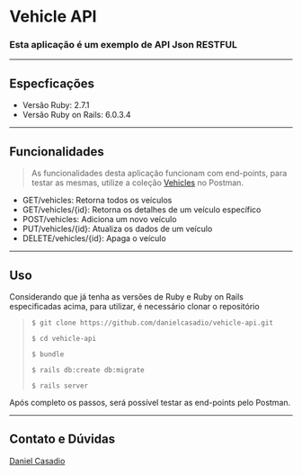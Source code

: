 # Vehicle API

### Esta aplicação é um exemplo de API Json RESTFUL 

---

## Especficações 

* Versão Ruby: 2.7.1
* Versão Ruby on Rails: 6.0.3.4

---

## Funcionalidades 

> As funcionalidades desta aplicação funcionam com end-points, para testar as mesmas, utilize a coleção [Vehicles](https://www.getpostman.com/collections/b5c09b8482f00f9a42b7) no Postman.

 - GET/vehicles: Retorna todos os veículos
 - GET/vehicles/{id}: Retorna os detalhes de um veículo específico
 - POST/vehicles: Adiciona um novo veículo
 - PUT/vehicles/{id}: Atualiza os dados de um veículo
 - DELETE/vehicles/{id}: Apaga o veículo

--- 

 ## Uso

 Considerando que já tenha as versões de Ruby e Ruby on Rails especificadas acima, para utilizar, é necessário clonar o repositório

> ``` $ git clone https://github.com/danielcasadio/vehicle-api.git ``` 
>
>``` $ cd vehicle-api ``` 
>
>``` $ bundle ``` 
>
>``` $ rails db:create db:migrate ``` 
>
>``` $ rails server ```

Após completo os passos, será possível testar as end-points pelo Postman.

---

## Contato e Dúvidas

[Daniel Casadio](mailto:danielcasadio@gmail.com)




